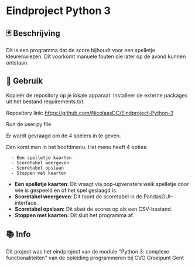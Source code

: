 # Eindproject Python 3


## 🃏 Beschrijving

Dit is een programma dat de score bijhoudt voor een spelletje kleurenwiezen. Dit voorkomt manuele fouten die later op de avond kunnen ontstaan.

## 🤖 Gebruik

Kopieër de repository op je lokale apparaat. Installeer de externe packages uit het bestand requirements.txt.

Repository link: https://github.com/NicolaasDC/Eindproject-Python-3

Run de user.py file.

Er wordt gevraagd om de 4 spelers in te geven.

Dan komt men in het hoofdmenu. Het menu heeft 4 opties:
```
  - Een spelletje kaarten
  - Scoretabel weergeven
  - Scoretabel opslaan
  - Stoppen met kaarten   
```

- **Een spelletje kaarten**: Dit vraagt via pop-upvensters welk spelletje door wie is gespeeld en of het spel geslaagd is.
- **Scoretabel weergeven**: Dit toont de scoretabel in de PandasGUI-interface.
- **Scoretabel opslaan:** Dit slaat de scores op als een CSV-bestand.
- **Stoppen met kaarten:** Dit sluit het programma af.

## 📚 Info

Dit project was het eindproject van de module "Python 3: complexe functionaliteiten" van de opleiding programmeren bij CVO Groeipunt Gent

